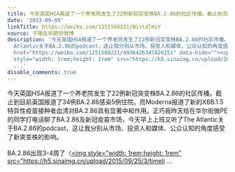 ```yaml
---
title: 今天英国HSA报道了一个养老院发生了22例新冠突变株BA.2.86的社区传播。截止到目前英国报道了34例BA.2.86感染5例住院。而Moderna报道了新的XBB.1.5特异性疫苗接种...
date: '2023-09-09'
linkTitle: https://weibo.com/1251560221/NistdlHiY
source: 子陵在听歌的微博
description: '今天英国HSA报道了一个养老院发生了22例新冠突变株BA.2.86的社区传播。截止到目前英国报道了34例BA.2.86感染5例住院。而Moderna报道了新的XBB.1.5特异性疫苗接种者血清对BA.2.86具有显著中和作用。正巧我昨天给在华尔街做PE的同学打电话聊了BA.2.86及新冠疫苗市场，今天早上上班又听了The
  Atlantic关于BA.2.86的podcast，这让我分别从市场、投资人和媒体、公众认知的角度感受了新突变株的影响。<br><br>BA.2.86出现3-4周了（<a
  href="https://weibo.com/1251560221/4936426347826151" data-hide=""><span class="url-icon"><img
  style="width: 1rem;height: 1rem" src="https://h5.sinaimg.cn/upload/2015/09/25/3/timeli
  ...'
disable_comments: true
---
```

今天英国HSA报道了一个养老院发生了22例新冠突变株BA.2.86的社区传播。截止到目前英国报道了34例BA.2.86感染5例住院。而Moderna报道了新的XBB.1.5特异性疫苗接种者血清对BA.2.86具有显著中和作用。正巧我昨天给在华尔街做PE的同学打电话聊了BA.2.86及新冠疫苗市场，今天早上上班又听了The Atlantic关于BA.2.86的podcast，这让我分别从市场、投资人和媒体、公众认知的角度感受了新突变株的影响。<br><br>BA.2.86出现3-4周了（<a href="https://weibo.com/1251560221/4936426347826151" data-hide=""><span class="url-icon"><img style="width: 1rem;height: 1rem" src="https://h5.sinaimg.cn/upload/2015/09/25/3/timeli ...